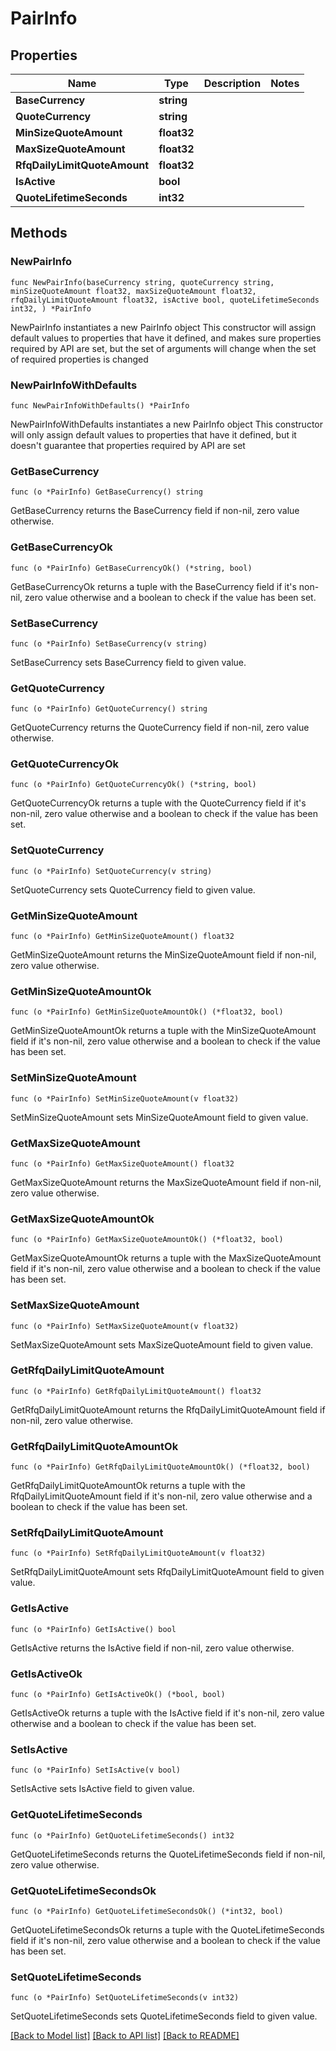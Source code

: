 # PairInfo

## Properties

Name | Type | Description | Notes
------------ | ------------- | ------------- | -------------
**BaseCurrency** | **string** |  | 
**QuoteCurrency** | **string** |  | 
**MinSizeQuoteAmount** | **float32** |  | 
**MaxSizeQuoteAmount** | **float32** |  | 
**RfqDailyLimitQuoteAmount** | **float32** |  | 
**IsActive** | **bool** |  | 
**QuoteLifetimeSeconds** | **int32** |  | 

## Methods

### NewPairInfo

`func NewPairInfo(baseCurrency string, quoteCurrency string, minSizeQuoteAmount float32, maxSizeQuoteAmount float32, rfqDailyLimitQuoteAmount float32, isActive bool, quoteLifetimeSeconds int32, ) *PairInfo`

NewPairInfo instantiates a new PairInfo object
This constructor will assign default values to properties that have it defined,
and makes sure properties required by API are set, but the set of arguments
will change when the set of required properties is changed

### NewPairInfoWithDefaults

`func NewPairInfoWithDefaults() *PairInfo`

NewPairInfoWithDefaults instantiates a new PairInfo object
This constructor will only assign default values to properties that have it defined,
but it doesn't guarantee that properties required by API are set

### GetBaseCurrency

`func (o *PairInfo) GetBaseCurrency() string`

GetBaseCurrency returns the BaseCurrency field if non-nil, zero value otherwise.

### GetBaseCurrencyOk

`func (o *PairInfo) GetBaseCurrencyOk() (*string, bool)`

GetBaseCurrencyOk returns a tuple with the BaseCurrency field if it's non-nil, zero value otherwise
and a boolean to check if the value has been set.

### SetBaseCurrency

`func (o *PairInfo) SetBaseCurrency(v string)`

SetBaseCurrency sets BaseCurrency field to given value.


### GetQuoteCurrency

`func (o *PairInfo) GetQuoteCurrency() string`

GetQuoteCurrency returns the QuoteCurrency field if non-nil, zero value otherwise.

### GetQuoteCurrencyOk

`func (o *PairInfo) GetQuoteCurrencyOk() (*string, bool)`

GetQuoteCurrencyOk returns a tuple with the QuoteCurrency field if it's non-nil, zero value otherwise
and a boolean to check if the value has been set.

### SetQuoteCurrency

`func (o *PairInfo) SetQuoteCurrency(v string)`

SetQuoteCurrency sets QuoteCurrency field to given value.


### GetMinSizeQuoteAmount

`func (o *PairInfo) GetMinSizeQuoteAmount() float32`

GetMinSizeQuoteAmount returns the MinSizeQuoteAmount field if non-nil, zero value otherwise.

### GetMinSizeQuoteAmountOk

`func (o *PairInfo) GetMinSizeQuoteAmountOk() (*float32, bool)`

GetMinSizeQuoteAmountOk returns a tuple with the MinSizeQuoteAmount field if it's non-nil, zero value otherwise
and a boolean to check if the value has been set.

### SetMinSizeQuoteAmount

`func (o *PairInfo) SetMinSizeQuoteAmount(v float32)`

SetMinSizeQuoteAmount sets MinSizeQuoteAmount field to given value.


### GetMaxSizeQuoteAmount

`func (o *PairInfo) GetMaxSizeQuoteAmount() float32`

GetMaxSizeQuoteAmount returns the MaxSizeQuoteAmount field if non-nil, zero value otherwise.

### GetMaxSizeQuoteAmountOk

`func (o *PairInfo) GetMaxSizeQuoteAmountOk() (*float32, bool)`

GetMaxSizeQuoteAmountOk returns a tuple with the MaxSizeQuoteAmount field if it's non-nil, zero value otherwise
and a boolean to check if the value has been set.

### SetMaxSizeQuoteAmount

`func (o *PairInfo) SetMaxSizeQuoteAmount(v float32)`

SetMaxSizeQuoteAmount sets MaxSizeQuoteAmount field to given value.


### GetRfqDailyLimitQuoteAmount

`func (o *PairInfo) GetRfqDailyLimitQuoteAmount() float32`

GetRfqDailyLimitQuoteAmount returns the RfqDailyLimitQuoteAmount field if non-nil, zero value otherwise.

### GetRfqDailyLimitQuoteAmountOk

`func (o *PairInfo) GetRfqDailyLimitQuoteAmountOk() (*float32, bool)`

GetRfqDailyLimitQuoteAmountOk returns a tuple with the RfqDailyLimitQuoteAmount field if it's non-nil, zero value otherwise
and a boolean to check if the value has been set.

### SetRfqDailyLimitQuoteAmount

`func (o *PairInfo) SetRfqDailyLimitQuoteAmount(v float32)`

SetRfqDailyLimitQuoteAmount sets RfqDailyLimitQuoteAmount field to given value.


### GetIsActive

`func (o *PairInfo) GetIsActive() bool`

GetIsActive returns the IsActive field if non-nil, zero value otherwise.

### GetIsActiveOk

`func (o *PairInfo) GetIsActiveOk() (*bool, bool)`

GetIsActiveOk returns a tuple with the IsActive field if it's non-nil, zero value otherwise
and a boolean to check if the value has been set.

### SetIsActive

`func (o *PairInfo) SetIsActive(v bool)`

SetIsActive sets IsActive field to given value.


### GetQuoteLifetimeSeconds

`func (o *PairInfo) GetQuoteLifetimeSeconds() int32`

GetQuoteLifetimeSeconds returns the QuoteLifetimeSeconds field if non-nil, zero value otherwise.

### GetQuoteLifetimeSecondsOk

`func (o *PairInfo) GetQuoteLifetimeSecondsOk() (*int32, bool)`

GetQuoteLifetimeSecondsOk returns a tuple with the QuoteLifetimeSeconds field if it's non-nil, zero value otherwise
and a boolean to check if the value has been set.

### SetQuoteLifetimeSeconds

`func (o *PairInfo) SetQuoteLifetimeSeconds(v int32)`

SetQuoteLifetimeSeconds sets QuoteLifetimeSeconds field to given value.



[[Back to Model list]](../README.md#documentation-for-models) [[Back to API list]](../README.md#documentation-for-api-endpoints) [[Back to README]](../README.md)


